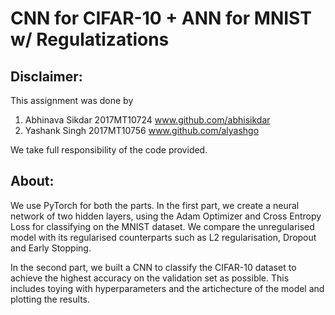 # CNN for CIFAR-10 + ANN for MNIST w/ Regulatizations
## Disclaimer:
This assignment was done by
  1) Abhinava Sikdar 2017MT10724 www.github.com/abhisikdar
  2) Yashank Singh 2017MT10756 www.github.com/alyashgo

We take full responsibility of the code provided.

## About:
We use PyTorch for both the parts. In the first part, we create a neural network of two hidden layers, using the Adam Optimizer and Cross Entropy Loss for classifying on the MNIST dataset. We compare the unregularised model with its regularised counterparts such as L2 regularisation, Dropout and Early Stopping.

In the second part, we built a CNN to classify the CIFAR-10 dataset to achieve the highest accuracy on the validation set as possible. This includes toying with hyperparameters and the artichecture of the model and plotting the results.
